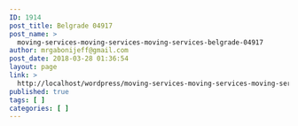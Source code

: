 ```yaml
---
ID: 1914
post_title: Belgrade 04917
post_name: >
  moving-services-moving-services-moving-services-belgrade-04917
author: mrgabonijeff@gmail.com
post_date: 2018-03-28 01:36:54
layout: page
link: >
  http://localhost/wordpress/moving-services-moving-services-moving-services-belgrade-04917/
published: true
tags: [ ]
categories: [ ]
---
```

